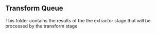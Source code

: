 ## Transform Queue

This folder contains the results of the the extractor stage that will be processed by the transform stage.